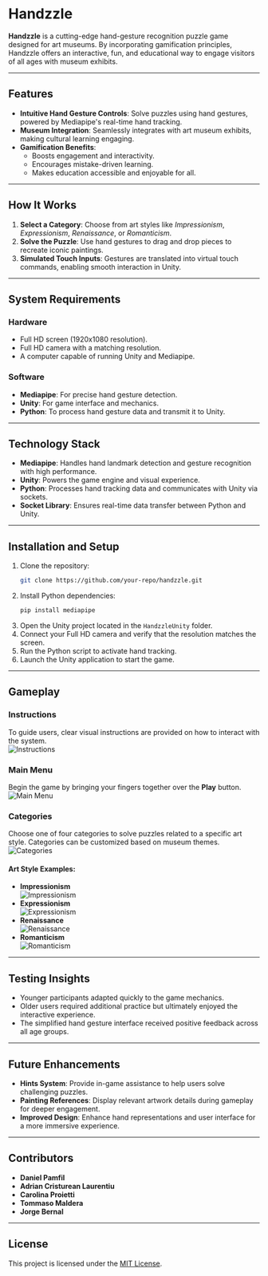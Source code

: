 # Handzzle

**Handzzle** is a cutting-edge hand-gesture recognition puzzle game designed for art museums. By incorporating gamification principles, Handzzle offers an interactive, fun, and educational way to engage visitors of all ages with museum exhibits.

---

## Features

- **Intuitive Hand Gesture Controls**: Solve puzzles using hand gestures, powered by Mediapipe's real-time hand tracking.
- **Museum Integration**: Seamlessly integrates with art museum exhibits, making cultural learning engaging.
- **Gamification Benefits**:
  - Boosts engagement and interactivity.
  - Encourages mistake-driven learning.
  - Makes education accessible and enjoyable for all.

---

## How It Works

1. **Select a Category**: Choose from art styles like *Impressionism*, *Expressionism*, *Renaissance*, or *Romanticism*.
2. **Solve the Puzzle**: Use hand gestures to drag and drop pieces to recreate iconic paintings.
3. **Simulated Touch Inputs**: Gestures are translated into virtual touch commands, enabling smooth interaction in Unity.

---

## System Requirements

### Hardware
- Full HD screen (1920x1080 resolution).
- Full HD camera with a matching resolution.
- A computer capable of running Unity and Mediapipe.

### Software
- **Mediapipe**: For precise hand gesture detection.
- **Unity**: For game interface and mechanics.
- **Python**: To process hand gesture data and transmit it to Unity.

---

## Technology Stack

- **Mediapipe**: Handles hand landmark detection and gesture recognition with high performance.
- **Unity**: Powers the game engine and visual experience.
- **Python**: Processes hand tracking data and communicates with Unity via sockets.
- **Socket Library**: Ensures real-time data transfer between Python and Unity.

---

## Installation and Setup

1. Clone the repository:
   ```bash
   git clone https://github.com/your-repo/handzzle.git
   ```
2. Install Python dependencies:
   ```bash
   pip install mediapipe
   ```
3. Open the Unity project located in the `HandzzleUnity` folder.
4. Connect your Full HD camera and verify that the resolution matches the screen.
5. Run the Python script to activate hand tracking.
6. Launch the Unity application to start the game.

---

## Gameplay

### Instructions  
To guide users, clear visual instructions are provided on how to interact with the system.  
![Instructions](resources/instructions.gif)

### Main Menu  
Begin the game by bringing your fingers together over the **Play** button.  
![Main Menu](resources/mainMenu.gif)

### Categories  
Choose one of four categories to solve puzzles related to a specific art style. Categories can be customized based on museum themes.  
![Categories](resources/categories.gif)

#### Art Style Examples:  
- **Impressionism**  
  ![Impressionism](resources/impressionism.gif)  
- **Expressionism**  
  ![Expressionism](resources/expressionism.gif)  
- **Renaissance**  
  ![Renaissance](resources/renaissance.gif)  
- **Romanticism**  
  ![Romanticism](resources/romanticism.gif)  

---

## Testing Insights

- Younger participants adapted quickly to the game mechanics.
- Older users required additional practice but ultimately enjoyed the interactive experience.
- The simplified hand gesture interface received positive feedback across all age groups.

---

## Future Enhancements

- **Hints System**: Provide in-game assistance to help users solve challenging puzzles.
- **Painting References**: Display relevant artwork details during gameplay for deeper engagement.
- **Improved Design**: Enhance hand representations and user interface for a more immersive experience.

---

## Contributors

- **Daniel Pamfil**  
- **Adrian Cristurean Laurentiu**  
- **Carolina Proietti**  
- **Tommaso Maldera**  
- **Jorge Bernal**

---

## License

This project is licensed under the [MIT License](LICENSE).

